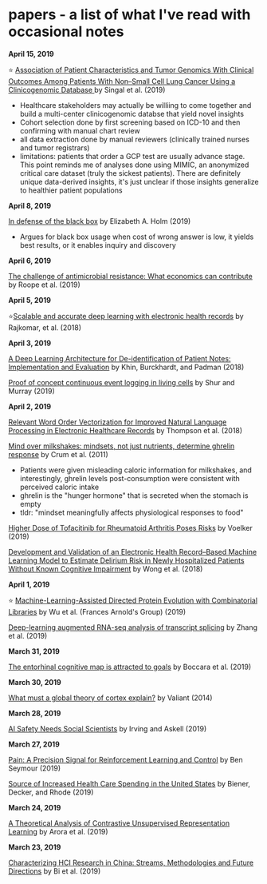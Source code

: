 # papers - a list of what I've read with occasional notes

**April 15, 2019**

:star: [Association of Patient Characteristics and Tumor Genomics With Clinical Outcomes Among Patients With Non–Small Cell Lung Cancer Using a Clinicogenomic Database
](https://jamanetwork.com/journals/jama/fullarticle/2730114) by Singal et al. (2019) 
- Healthcare stakeholders may actually be williing to come together and build a multi-center clinicogenomic databse that yield novel insights
- Cohort selection done by first screening based on ICD-10 and then confirming with manual chart review
- all data extraction done by manual reviewers (clinically trained nurses and tumor registrars)
- limitations: patients that order a GCP test are usually advance stage. This point reminds me of analyses done using MIMIC, an anonymized critical care dataset (truly the sickest patients). There are definitely unique data-derived insights, it's just unclear if those insights generalize to healthier patient populations



**April 8, 2019**

[In defense of the black box](http://science.sciencemag.org/content/364/6435/26) by Elizabeth A. Holm (2019)
 - Argues for black box usage when cost of wrong answer is low, it yields best results, or it enables inquiry and discovery

**April 6, 2019**

[The challenge of antimicrobial resistance: What economics can contribute](http://science.sciencemag.org/content/364/6435/eaau4679) by Roope et al. (2019)

**April 5, 2019**

:star:[Scalable and accurate deep learning with electronic health records](https://www.nature.com/articles/s41746-018-0029-1) by Rajkomar, et al. (2018)

**April 3, 2019**

[A Deep Learning Architecture for De-identification of Patient Notes: Implementation and Evaluation](https://arxiv.org/pdf/1810.01570.pdf) by Khin, Burckhardt, and Padman (2018)

[Proof of concept continuous event logging in living cells](https://www.biorxiv.org/content/biorxiv/early/2019/03/29/225151.full.pdf) by Shur and Murray (2019)


**April 2, 2019**

[Relevant Word Order Vectorization for Improved Natural Language Processing in Electronic Healthcare Records](https://arxiv.org/pdf/1812.02627v1.pdf) by Thompson et al. (2018)

[Mind over milkshakes: mindsets, not just nutrients, determine ghrelin response](http://content.apa.org/journals/hea/30/4/424) by Crum et al. (2011)
 - Patients were given misleading caloric information for milkshakes, and interestingly, ghrelin levels post-consumption were consistent with perceived caloric intake
 - ghrelin is the "hunger hormone" that is secreted when the stomach is empty
 - tldr: "mindset meaningfully affects physiological responses to food"

[Higher Dose of Tofacitinib for Rheumatoid Arthritis Poses Risks](https://jamanetwork.com/journals/jama/fullarticle/2729352) by Voelker (2019)

[Development and Validation of an Electronic Health Record–Based Machine Learning Model to Estimate Delirium Risk in Newly Hospitalized Patients Without Known Cognitive Impairment](https://jamanetwork.com/journals/jamanetworkopen/fullarticle/2695078) by Wong et al. (2018)


**April 1, 2019**

:star: [Machine-Learning-Assisted Directed Protein Evolution with Combinatorial Libraries](https://arxiv.org/abs/1902.07231) by Wu et al. (Frances Arnold's Group) (2019)

[Deep-learning augmented RNA-seq analysis of transcript splicing](https://www.nature.com/articles/s41592-019-0351-9) by Zhang et al. (2019)


**March 31, 2019**

[The entorhinal cognitive map is attracted to goals](http://science.sciencemag.org/content/363/6434/1443) by Boccara et al. (2019)


**March 30, 2019**

[What must a global theory of cortex explain?](https://people.seas.harvard.edu/~valiant/Current%20Opinion%20Neurobiology%202014.pdf) by Valiant (2014)


**March 28, 2019**

[AI Safety Needs Social Scientists](https://distill.pub/2019/safety-needs-social-scientists/) by Irving and Askell (2019)

**March 27, 2019**

[Pain: A Precision Signal for Reinforcement Learning and Control](https://www.sciencedirect.com/science/article/pii/S0896627319300820) by Ben Seymour (2019)

[Source of Increased Health Care Spending in the United States](https://jamanetwork.com/journals/jama/fullarticle/2728907) by Biener, Decker, and Rhode (2019)

**March 24, 2019**

[A Theoretical Analysis of Contrastive Unsupervised Representation Learning](https://arxiv.org/pdf/1902.09229.pdf) by Arora et al. (2019)

**March 23, 2019**

[Characterizing HCI Research in China: Streams, Methodologies and Future Directions](https://arxiv.org/abs/1903.08915) by Bi et al. (2019)
